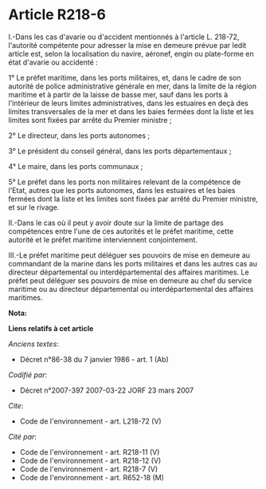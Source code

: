 # Article R218-6

I.-Dans les cas d'avarie ou d'accident mentionnés à l'article L. 218-72, l'autorité compétente pour adresser la mise en
demeure prévue par ledit article est, selon la localisation du navire, aéronef, engin ou plate-forme en état d'avarie ou
accidenté : 

1° Le préfet maritime, dans les ports militaires, et, dans le cadre de son autorité de police administrative générale en mer,
dans la limite de la région maritime et à partir de la laisse de basse mer, sauf dans les ports à l'intérieur de leurs
limites administratives, dans les estuaires en deçà des limites transversales de la mer et dans les baies fermées dont la
liste et les limites sont fixées par arrêté du Premier ministre ; 

2° Le directeur, dans les ports autonomes ; 

3° Le président du conseil général, dans les ports départementaux ; 

4° Le maire, dans les ports communaux ; 

5° Le préfet dans les ports non militaires relevant de la compétence de l'Etat, autres que les ports autonomes, dans les
estuaires et les baies fermées dont la liste et les limites sont fixées par arrêté du Premier ministre, et sur le rivage. 

II.-Dans le cas où il peut y avoir doute sur la limite de partage des compétences entre l'une de ces autorités et le préfet
maritime, cette autorité et le préfet maritime interviennent conjointement. 

III.-Le préfet maritime peut déléguer ses pouvoirs de mise en demeure au commandant de la marine dans les ports militaires et
dans les autres cas au directeur départemental ou interdépartemental des affaires maritimes. Le préfet peut déléguer ses
pouvoirs de mise en demeure au chef du service maritime ou au directeur départemental ou interdépartemental des affaires
maritimes.

**Nota:**



**Liens relatifs à cet article**

_Anciens textes_:

  - Décret n°86-38 du 7 janvier 1986 - art. 1 (Ab)

_Codifié par_:

  - Décret n°2007-397 2007-03-22 JORF 23 mars 2007

_Cite_:

  - Code de l'environnement - art. L218-72 (V)

_Cité par_:

  - Code de l'environnement - art. R218-11 (V)
  - Code de l'environnement - art. R218-12 (V)
  - Code de l'environnement - art. R218-7 (V)
  - Code de l'environnement - art. R652-18 (M)
